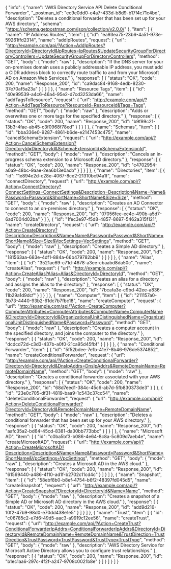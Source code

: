 {
  "info": {
    "name": "AWS Directory Service API Delete Conditional Forwarder",
    "_postman_id": "ec9e0dd0-e4a7-433d-b8d9-b17f4c71c4bd",
    "description": "Deletes a conditional forwarder that has been set up for your AWS directory.",
    "schema": "https://schema.getpostman.com/json/collection/v2.0.0/"
  },
  "item": [
    {
      "name": "IP Address Routes",
      "item": [
        {
          "id": "ea93ea75-23b6-4a51-973e-59261ffd2314",
          "name": "addIpRoutes",
          "request": {
            "url": "http://example.com/api/?Action=AddIpRoutes?DirectoryId=DirectoryId&IpRoutes=IpRoutes&UpdateSecurityGroupForDirectoryControllers=UpdateSecurityGroupForDirectoryControllers",
            "method": "GET",
            "body": {
              "mode": "raw"
            },
            "description": "If the DNS server for your on-premises domain uses a publicly addressable IP address, you must add a CIDR address block to correctly route traffic to and from your Microsoft AD on Amazon Web Services."
          },
          "response": [
            {
              "status": "OK",
              "code": 200,
              "name": "Response_200",
              "id": "ca9dac84-9168-4edb-8230-37e70af5a23a"
            }
          ]
        }
      ]
    },
    {
      "name": "Resource Tags",
      "item": [
        {
          "id": "40e99539-a4c6-46a4-95e2-d7cd3253da66",
          "name": "addTagsToResource",
          "request": {
            "url": "http://example.com/api/?Action=AddTagsToResource?ResourceId=ResourceId&Tags=Tags",
            "method": "GET",
            "body": {
              "mode": "raw"
            },
            "description": "Adds or overwrites one or more tags for the specified directory."
          },
          "response": [
            {
              "status": "OK",
              "code": 200,
              "name": "Response_200",
              "id": "b9f99c21-13b3-4fae-ab45-c3f0968f78ed"
            }
          ]
        }
      ]
    },
    {
      "name": "Schemas",
      "item": [
        {
          "id": "bba336e0-9287-4861-b6de-e2147453c475",
          "name": "cancelSchemaExtension",
          "request": {
            "url": "http://example.com/api/?Action=CancelSchemaExtension?DirectoryId=DirectoryId&SchemaExtensionId=SchemaExtensionId",
            "method": "GET",
            "body": {
              "mode": "raw"
            },
            "description": "Cancels an in-progress schema extension to a Microsoft AD directory."
          },
          "response": [
            {
              "status": "OK",
              "code": 200,
              "name": "Response_200",
              "id": "c4702954-a0a9-48bc-9aae-2ea6b13e0acb"
            }
          ]
        }
      ]
    },
    {
      "name": "Directories",
      "item": [
        {
          "id": "1e894e2d-c28e-4067-8ce2-21310bc94a1f",
          "name": "connectDirectory",
          "request": {
            "url": "http://example.com/api/?Action=ConnectDirectory?ConnectSettings=ConnectSettings&Description=Description&Name=Name&Password=Password&ShortName=ShortName&Size=Size",
            "method": "GET",
            "body": {
              "mode": "raw"
            },
            "description": "Creates an AD Connector to connect to an on-premises directory."
          },
          "response": [
            {
              "status": "OK",
              "code": 200,
              "name": "Response_200",
              "id": "07056fee-ec4c-490b-a5d7-6ad7004d02ba"
            }
          ]
        },
        {
          "id": "1fec3e97-f5d8-4857-8697-5462a315f121",
          "name": "createDirectory",
          "request": {
            "url": "http://example.com/api/?Action=CreateDirectory?Description=Description&Name=Name&Password=Password&ShortName=ShortName&Size=Size&VpcSettings=VpcSettings",
            "method": "GET",
            "body": {
              "mode": "raw"
            },
            "description": "Creates a Simple AD directory."
          },
          "response": [
            {
              "status": "OK",
              "code": 200,
              "name": "Response_200",
              "id": "181563aa-683e-4df1-884a-66b479782bb9"
            }
          ]
        }
      ]
    },
    {
      "name": "Alias",
      "item": [
        {
          "id": "3521ac69-c71d-4678-a3ee-cbaabd8da50c",
          "name": "createAlias",
          "request": {
            "url": "http://example.com/api/?Action=CreateAlias?Alias=Alias&DirectoryId=DirectoryId",
            "method": "GET",
            "body": {
              "mode": "raw"
            },
            "description": "Creates an alias for a directory and assigns the alias to the directory."
          },
          "response": [
            {
              "status": "OK",
              "code": 200,
              "name": "Response_200",
              "id": "7bcafa3e-c9bd-42ee-a836-11b29a1d9dcf"
            }
          ]
        }
      ]
    },
    {
      "name": "Computer",
      "item": [
        {
          "id": "211157a0-3b73-4440-93b2-61dc7b7fbc18",
          "name": "createComputer",
          "request": {
            "url": "http://example.com/api/?Action=CreateComputer?ComputerAttributes=ComputerAttributes&ComputerName=ComputerName&DirectoryId=DirectoryId&OrganizationalUnitDistinguishedName=OrganizationalUnitDistinguishedName&Password=Password",
            "method": "GET",
            "body": {
              "mode": "raw"
            },
            "description": "Creates a computer account in the specified directory, and joins the computer to the directory."
          },
          "response": [
            {
              "status": "OK",
              "code": 200,
              "name": "Response_200",
              "id": "dcdcd72d-c3d3-437b-a0f0-21ca95d45fbf"
            }
          ]
        }
      ]
    },
    {
      "name": "Conditional Forwarder",
      "item": [
        {
          "id": "5f52bdee-7e1b-41e7-8b46-976de5374852",
          "name": "createConditionalForwarder",
          "request": {
            "url": "http://example.com/api/?Action=CreateConditionalForwarder?DirectoryId=DirectoryId&DnsIpAddrs=DnsIpAddrs&RemoteDomainName=RemoteDomainName",
            "method": "GET",
            "body": {
              "mode": "raw"
            },
            "description": "Creates a conditional forwarder associated with your AWS directory."
          },
          "response": [
            {
              "status": "OK",
              "code": 200,
              "name": "Response_200",
              "id": "68d7eed1-384c-45c6-ab7d-5fb830373de3"
            }
          ]
        },
        {
          "id": "23e0c705-df31-4819-baa9-1c543c37cc54",
          "name": "deleteConditionalForwarder",
          "request": {
            "url": "http://example.com/api/?Action=DeleteConditionalForwarder?DirectoryId=DirectoryId&RemoteDomainName=RemoteDomainName",
            "method": "GET",
            "body": {
              "mode": "raw"
            },
            "description": "Deletes a conditional forwarder that has been set up for your AWS directory."
          },
          "response": [
            {
              "status": "OK",
              "code": 200,
              "name": "Response_200",
              "id": "aafc35a2-bd64-45cd-8381-da30bb773bbc"
            }
          ]
        }
      ]
    },
    {
      "name": "Microsoft AD",
      "item": [
        {
          "id": "c0ba5bf3-b086-4e64-8c8a-5c809d7aeb4e",
          "name": "createMicrosoftAD",
          "request": {
            "url": "http://example.com/api/?Action=CreateMicrosoftAD?Description=Description&Name=Name&Password=Password&ShortName=ShortName&VpcSettings=VpcSettings",
            "method": "GET",
            "body": {
              "mode": "raw"
            },
            "description": "Creates a Microsoft AD in the AWS cloud."
          },
          "response": [
            {
              "status": "OK",
              "code": 200,
              "name": "Response_200",
              "id": "61569440-a486-4f10-ad1f-b2702c11cd4c"
            }
          ]
        }
      ]
    },
    {
      "name": "Snapshot",
      "item": [
        {
          "id": "58ebf8b0-b8ef-4754-b6f2-48397fd045d5",
          "name": "createSnapshot",
          "request": {
            "url": "http://example.com/api/?Action=CreateSnapshot?DirectoryId=DirectoryId&Name=Name",
            "method": "GET",
            "body": {
              "mode": "raw"
            },
            "description": "Creates a snapshot of a Simple AD or Microsoft AD directory in the AWS cloud."
          },
          "response": [
            {
              "status": "OK",
              "code": 200,
              "name": "Response_200",
              "id": "add9d216-10f2-47b9-98d0-e70dd438e1e5"
            }
          ]
        }
      ]
    },
    {
      "name": "Trust",
      "item": [
        {
          "id": "c06785c2-e7d6-49d5-aac3-a9919c12ee56",
          "name": "createTrust",
          "request": {
            "url": "http://example.com/api/?Action=CreateTrust?ConditionalForwarderIpAddrs=ConditionalForwarderIpAddrs&DirectoryId=DirectoryId&RemoteDomainName=RemoteDomainName&TrustDirection=TrustDirection&TrustPassword=TrustPassword&TrustType=TrustType",
            "method": "GET",
            "body": {
              "mode": "raw"
            },
            "description": "AWS Directory Service for Microsoft Active Directory allows you to configure trust relationships."
          },
          "response": [
            {
              "status": "OK",
              "code": 200,
              "name": "Response_200",
              "id": "b1ec1aa6-297c-4f2f-a247-9708c0021b8e"
            }
          ]
        }
      ]
    }
  ]
}
